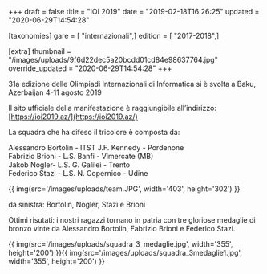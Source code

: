 +++
draft = false
title = "IOI 2019"
date = "2019-02-18T16:26:25"
updated = "2020-06-29T14:54:28"

[taxonomies]
gare = [ "internazionali",]
edition = [ "2017-2018",]

[extra]
thumbnail = "/images/uploads/9f6d22dec5a20bcdd01cd84e98637764.jpg"
override_updated = "2020-06-29T14:54:28"
+++

31a edizione delle Olimpiadi Internazionali di Informatica si è svolta a Baku, Azerbaijan 4-11 agosto 2019

Il sito ufficiale della manifestazione è raggiungibile all’indirizzo: [https://ioi2019.az/](https://ioi2019.az/)

La squadra che ha difeso il tricolore è composta da:

Alessandro Bortolin - ITST J.F. Kennedy - Pordenone<br/>Fabrizio Brioni - L.S. Banfi - Vimercate (MB)<br/>Jakob Nogler- L.S. G. Galilei - Trento<br/>Federico Stazi - L.S. N. Copernico - Udine

{{ img(src='/images/uploads/team.JPG', width='403', height='302') }}

da sinistra: Bortolin, Nogler, Stazi e Brioni

Ottimi risutati: i nostri ragazzi tornano in patria con tre gloriose medaglie di bronzo vinte da Alessandro Bortolin, Fabrizio Brioni e Federico Stazi.

{{ img(src='/images/uploads/squadra_3_medaglie.jpg', width='355', height='200') }}{{ img(src='/images/uploads/squadra_3medaglie1.jpg', width='355', height='200') }}

